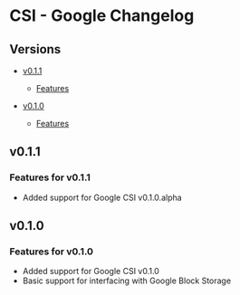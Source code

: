 # CSI - Google Changelog

## Versions

- [v0.1.1](#v011)
  - [Features](#features-for-v011)

- [v0.1.0](#v010)
  - [Features](#features-for-v010)

## v0.1.1

### Features for v0.1.1

* Added support for Google CSI v0.1.0.alpha

## v0.1.0

### Features for v0.1.0

* Added support for Google CSI v0.1.0
* Basic support for interfacing with Google Block Storage
